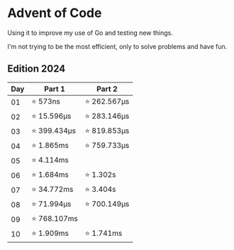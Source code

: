 # Advent of Code

Using it to improve my use of Go and testing new things.

I'm not trying to be the most efficient, only to solve problems and have fun.

## Edition 2024

| Day | Part 1      | Part 2      |
|-----|-------------|-------------|
| 01  | ⭐ 573ns     | ⭐ 262.567µs |
| 02  | ⭐ 15.596µs  | ⭐ 283.146µs |
| 03  | ⭐ 399.434µs | ⭐ 819.853µs |
| 04  | ⭐ 1.865ms   | ⭐ 759.733µs |
| 05  | ⭐ 4.114ms   |             |
| 06  | ⭐ 1.684ms   | ⭐ 1.302s    |
| 07  | ⭐ 34.772ms  | ⭐ 3.404s    |
| 08  | ⭐ 71.994µs  | ⭐ 700.149µs |
| 09  | ⭐ 768.107ms |             |
| 10  | ⭐ 1.909ms   | ⭐ 1.741ms   |
